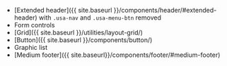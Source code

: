 - [Extended header]({{ site.baseurl }}/components/header/#extended-header) with `.usa-nav` and `.usa-menu-btn` removed
- Form controls
- [Grid]({{ site.baseurl }}/utilities/layout-grid/)
- [Button]({{ site.baseurl }}/components/button/)
- Graphic list
- [Medium footer]({{ site.baseurl}}/components/footer/#medium-footer)
